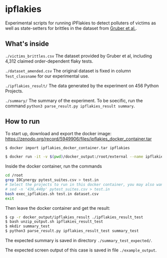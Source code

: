 # ipflakies
Experimental scripts for running iPFlakies to detect polluters of victims as well as state-setters for brittles in the dataset from [Gruber et al.](https://www.computer.org/csdl/proceedings-article/icst/2021/683600a148/1tRP8lWaACc).

## What's inside
`./victims_brittles.csv`    The dataset provided by Gruber et al, including 4,312 claimed order-dependent flaky tests.

`./dataset_amended.csv`     The original dataset is fixed in column `Test_classname` for our experimental use.

`./ipflakies_result/`  The data generated by the experiment on 456 Python Projects.

`./summary/`     The summary of the experiment. To be soecific, run the command `python3 parse_result.py ipflakies_result summary`.


## How to run
To start up, download and export the docker image: https://zenodo.org/record/5949906/files/ipflakies_docker_container.tar
```bash
$ docker import ipflakies_docker_container.tar ipflakies

$ docker run -it -v $(pwd)/docker_output:/root/external --name ipflakies_test ipflakies /bin/bash
```
Inside the docker container, run the commands
```bash
cd /root
grep IOCynergy pytest_suites.csv > test.in
# Select the projects to run in this docker container, you may also want to select tuples in pytest_suites.csv:
# sed -n '436,440p' pytest_suites.csv > test.in
bash exec_ipflakies.sh test.in dataset.csv
exit
```
Then leave the docker container and get the result:
```bash
$ cp -r docker_output/ipflakies_result ./ipflakies_result_test
$ bash unzip_output.sh ipflakies_result_test
$ mkdir summary_test
$ python3 parse_result.py ipflakies_result_test summary_test
```

The expected summary is saved in directory `./summary_test_expected/`.

The expected screen output of this case is saved in file `./example_output`.
